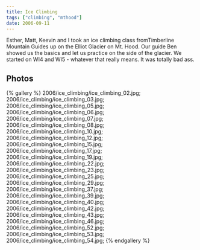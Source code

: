 ```yaml
---
title: Ice Climbing
tags: ["climbing", "mthood"]
date: 2006-09-11
---
```

Esther, Matt, Keevin and I took an ice climbing class fromTimberline Mountain Guides up on the Elliot Glacier on Mt. Hood.  Our guide Ben showed us the basics and let us practice on the side of the glacier.  We started on WI4 and WI5 - whatever that really means.  It was totally bad ass.

## Photos 

{% gallery %} 
2006/ice_climbing/ice_climbing_02.jpg;
2006/ice_climbing/ice_climbing_03.jpg;
2006/ice_climbing/ice_climbing_05.jpg;
2006/ice_climbing/ice_climbing_06.jpg;
2006/ice_climbing/ice_climbing_07.jpg;
2006/ice_climbing/ice_climbing_08.jpg;
2006/ice_climbing/ice_climbing_10.jpg;
2006/ice_climbing/ice_climbing_12.jpg;
2006/ice_climbing/ice_climbing_15.jpg;
2006/ice_climbing/ice_climbing_17.jpg;
2006/ice_climbing/ice_climbing_19.jpg;
2006/ice_climbing/ice_climbing_22.jpg;
2006/ice_climbing/ice_climbing_23.jpg;
2006/ice_climbing/ice_climbing_25.jpg;
2006/ice_climbing/ice_climbing_29.jpg;
2006/ice_climbing/ice_climbing_37.jpg;
2006/ice_climbing/ice_climbing_39.jpg;
2006/ice_climbing/ice_climbing_40.jpg;
2006/ice_climbing/ice_climbing_42.jpg;
2006/ice_climbing/ice_climbing_43.jpg;
2006/ice_climbing/ice_climbing_46.jpg;
2006/ice_climbing/ice_climbing_52.jpg;
2006/ice_climbing/ice_climbing_53.jpg;
2006/ice_climbing/ice_climbing_54.jpg;
{% endgallery %}
